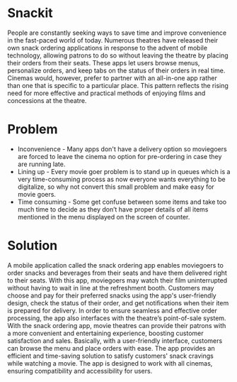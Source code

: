 # Snackit
People are constantly seeking ways to save time and improve convenience in the fast-paced world of today. Numerous theatres have released their own snack ordering applications in response to the advent of mobile technology, allowing patrons to do so without leaving the theatre by placing their orders from their seats. These apps let users browse menus, personalize orders, and keep tabs on the status of their orders in real time. Cinemas would, however, prefer to partner with an all-in-one app rather than one that is specific to a particular place. This pattern reflects the rising need for more effective and practical methods of enjoying films and concessions at the theatre.
# Problem
* Inconvenience - Many apps don't have a delivery option so moviegoers are forced to leave the cinema no option for pre-ordering in case they are running late.
* Lining up - Every movie goer problem is to stand up in queues which is a very time-consuming process as now everyone wants everything to be digitalize, so why not convert this small problem and make easy for movie goers.
* Time consuming - Some get confuse between some items and take too much time to decide as they don’t have proper details of all items mentioned in the menu displayed on the screen of counter.
# Solution 
A mobile application called the snack ordering app enables moviegoers to order snacks and beverages from their seats and have them delivered right to their seats. With this app, moviegoers may watch their film uninterrupted without having to wait in line at the refreshment booth. Customers may choose and pay for their preferred snacks using the app's user-friendly design, check the status of their order, and get notifications when their item is prepared for delivery. In order to ensure seamless and effective order processing, the app also interfaces with the theatre’s point-of-sale system. With the snack ordering app, movie theatres can provide their patrons with a more convenient and entertaining experience, boosting customer satisfaction and sales.
Basically, with a user-friendly interface, customers can browse the menu and place orders with ease. The app provides an efficient and time-saving solution to satisfy customers' snack cravings while watching a movie. The app is designed to work with all cinemas, ensuring compatibility and accessibility for users.
